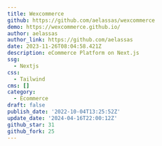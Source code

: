 ```yaml
---
title: Wexcommerce
github: https://github.com/aelassas/wexcommerce
demo: https://wexcommerce.github.io/
author: aelassas
author_link: https://github.com/aelassas
date: 2023-11-26T08:04:58.421Z
description: eCommerce Platform on Next.js
ssg:
  - Nextjs
css:
  - Tailwind
cms: []
category:
  - Ecommerce
draft: false
publish_date: '2022-10-04T13:25:52Z'
update_date: '2024-04-16T22:00:12Z'
github_star: 31
github_fork: 25
---
```

